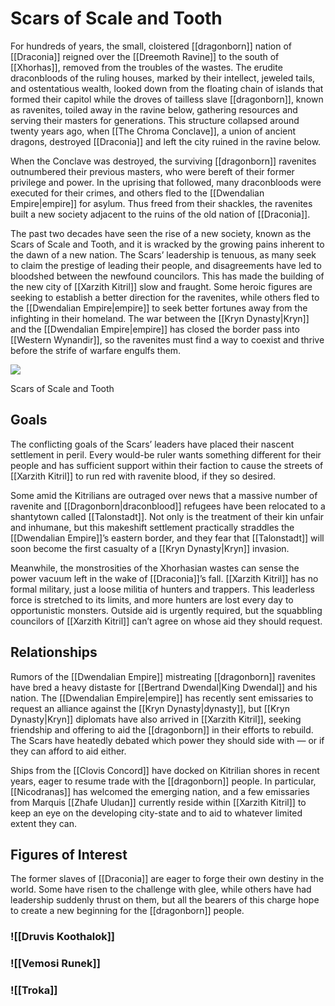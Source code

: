 # Scars of Scale and Tooth

For hundreds of years, the small, cloistered [[dragonborn]] nation of [[Draconia]] reigned over the [[Dreemoth Ravine]] to the south of [[Xhorhas]], removed from the troubles of the wastes. The erudite draconbloods of the ruling houses, marked by their intellect, jeweled tails, and ostentatious wealth, looked down from the floating chain of islands that formed their capitol while the droves of tailless slave [[dragonborn]], known as ravenites, toiled away in the ravine below, gathering resources and serving their masters for generations. This structure collapsed around twenty years ago, when [[The Chroma Conclave]], a union of ancient dragons, destroyed [[Draconia]] and left the city ruined in the ravine below.

When the Conclave was destroyed, the surviving [[dragonborn]] ravenites outnumbered their previous masters, who were bereft of their former privilege and power. In the uprising that followed, many draconbloods were executed for their crimes, and others fled to the [[Dwendalian Empire|empire]] for asylum. Thus freed from their shackles, the ravenites built a new society adjacent to the ruins of the old nation of [[Draconia]].

The past two decades have seen the rise of a new society, known as the Scars of Scale and Tooth, and it is wracked by the growing pains inherent to the dawn of a new nation. The Scars’ leadership is tenuous, as many seek to claim the prestige of leading their people, and disagreements have led to bloodshed between the newfound councilors. This has made the building of the new city of [[Xarzith Kitril]] slow and fraught. Some heroic figures are seeking to establish a better direction for the ravenites, while others fled to the [[Dwendalian Empire|empire]] to seek better fortunes away from the infighting in their homeland. The war between the [[Kryn Dynasty|Kryn]] and the [[Dwendalian Empire|empire]] has closed the border pass into [[Western Wynandir]], so the ravenites must find a way to coexist and thrive before the strife of warfare engulfs them.

[![](https://media.dndbeyond.com/compendium-images/egtw/yDOyqyOocErRgYJK/02-13.png)](https://media.dndbeyond.com/compendium-images/egtw/yDOyqyOocErRgYJK/02-13.png)

Scars of Scale and Tooth
## Goals

The conflicting goals of the Scars’ leaders have placed their nascent settlement in peril. Every would-be ruler wants something different for their people and has sufficient support within their faction to cause the streets of [[Xarzith Kitril]] to run red with ravenite blood, if they so desired.

Some amid the Kitrilians are outraged over news that a massive number of ravenite and [[Dragonborn|draconblood]] refugees have been relocated to a shantytown called [[Talonstadt]]. Not only is the treatment of their kin unfair and inhumane, but this makeshift settlement practically straddles the [[Dwendalian Empire]]’s eastern border, and they fear that [[Talonstadt]] will soon become the first casualty of a [[Kryn Dynasty|Kryn]] invasion.

Meanwhile, the monstrosities of the Xhorhasian wastes can sense the power vacuum left in the wake of [[Draconia]]’s fall. [[Xarzith Kitril]] has no formal military, just a loose militia of hunters and trappers. This leaderless force is stretched to its limits, and more hunters are lost every day to opportunistic monsters. Outside aid is urgently required, but the squabbling councilors of [[Xarzith Kitril]] can’t agree on whose aid they should request.

## Relationships

Rumors of the [[Dwendalian Empire]] mistreating [[dragonborn]] ravenites have bred a heavy distaste for [[Bertrand Dwendal|King Dwendal]] and his nation. The [[Dwendalian Empire|empire]] has recently sent emissaries to request an alliance against the [[Kryn Dynasty|dynasty]], but [[Kryn Dynasty|Kryn]] diplomats have also arrived in [[Xarzith Kitril]], seeking friendship and offering to aid the [[dragonborn]] in their efforts to rebuild. The Scars have heatedly debated which power they should side with — or if they can afford to aid either.

Ships from the [[Clovis Concord]] have docked on Kitrilian shores in recent years, eager to resume trade with the [[dragonborn]] people. In particular, [[Nicodranas]] has welcomed the emerging nation, and a few emissaries from Marquis [[Zhafe Uludan]] currently reside within [[Xarzith Kitril]] to keep an eye on the developing city-state and to aid to whatever limited extent they can.

## Figures of Interest

The former slaves of [[Draconia]] are eager to forge their own destiny in the world. Some have risen to the challenge with glee, while others have had leadership suddenly thrust on them, but all the bearers of this charge hope to create a new beginning for the [[dragonborn]] people.

### ![[Druvis Koothalok]]

### ![[Vemosi Runek]]

### ![[Troka]]

##